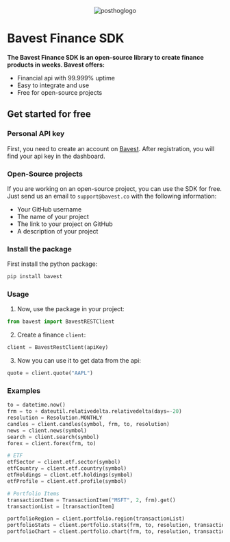 <p align="center">
  <img wsymbolth="300" alt="posthoglogo" src="https://i.imgur.com/z4ZPmGN.png">
</p>

# Bavest Finance SDK

**The Bavest Finance SDK is an open-source library to create finance products in weeks. Bavest offers:**

* Financial api with 99.999% uptime
* Easy to integrate and use
* Free for open-source projects

## Get started for free

### Personal API key

First, you need to create an account on [Bavest](https://www.dashboard.bavest.com).
After registration, you will find your api key in the dashboard.

### Open-Source projects

If you are working on an open-source project, you can use the SDK for free.
Just send us an email to `support@bavest.co` with the following information:

* Your GitHub username
* The name of your project
* The link to your project on GitHub
* A description of your project

### Install the package

First install the python package:

 ```python 
pip install bavest 
 ```

### Usage

1. Now, use the package in your project:

 ```python 
from bavest import BavestRESTClient
 ```

2. Create a finance `client`:

 ```python
client = BavestRestClient(apiKey)
  ```

3. Now you can use it to get data from the api:

```python
quote = client.quote("AAPL")
```

### Examples

```python
to = datetime.now()
frm = to + dateutil.relativedelta.relativedelta(days=-20)
resolution = Resolution.MONTHLY
candles = client.candles(symbol, frm, to, resolution)
news = client.news(symbol)
search = client.search(symbol)
forex = client.forex(frm, to)

# ETF
etfSector = client.etf.sector(symbol)
etfCountry = client.etf.country(symbol)
etfHoldings = client.etf.holdings(symbol)
etfProfile = client.etf.profile(symbol)

# Portfolio Items
transactionItem = TransactionItem("MSFT", 2, frm).get()
transactionList = [transactionItem]

portfolioRegion = client.portfolio.region(transactionList)
portfolioStats = client.portfolio.stats(frm, to, resolution, transactionList, "USD")
portfolioChart = client.portfolio.chart(frm, to, resolution, transactionList)
 ```
